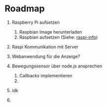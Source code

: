# Roadmap

1. Raspberry Pi aufsetzen
    1. Raspbian Image herunterladen
    2. Raspbian aufsetzen (Siehe: [raspi-info](raspi-info.md))
2. Raspi Kommunikation mit Server
3. Webanwendung für die Anzeige?
4. Bewegungssensor über node.js ansprechen
    1. Callbacks implementieren
    2. 

2. idk
3. 